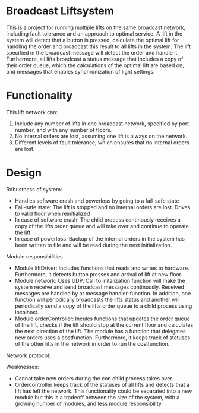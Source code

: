 # Broadcast Liftsystem
 This is a project for running multiple lifts on the same broadcast network, including fault tolerance and an approach to optimal service. A lift in the system will detect that a button is pressed, calculate the optimal lift for handling the order and broadcast this result to all lifts in the system. The lift specified in the broadcast message will detect the order and handle it. Furthermore, all lifts broadcast a status message that includes a copy of their order queue, which the calculations of the optimal lift are based on, and messages that enables synchronization of light settings.
 
# Functionality
 This lift network can:

1. Include any number of lifts in one broadcast network, specified by port number, and with any number of floors.
2. No internal orders are lost, assuming one lift is always on the network.
3. Different levels of fault tolerance, which ensures that no internal orders are lost.
 
# Design
Robustness of system:
- Handles software crash and powerloss by going to a fail-safe state 
- Fail-safe state: The lift is stopped and no internal orders are lost. Drives to valid floor when reinitialized
- In case of software crash: The child process continously receives a copy of the lifts order queue and will take over and continue to operate the lift.
- In case of powerloss: Backup of the internal orders in the system has been written to file and will be read during the next initialization.


Module responsibilities
- Module liftDriver: Includes functions that reads and writes to hardware. Furthermore, it detects button presses and arrival of lift at new floor.
- Module network: Uses UDP. Call to initalization function will make the system receive and send broadcast messages continously. Received messages are handled by at message handler-function. In addition, one function will periodically broadcasts the lifts status and another will periodically send a copy of the lifts order queue to a child process using localhost. 
- Module orderController: Incules functions that updates the order queue of the lift, checks if the lift should stop at the current floor and calculates the next direction of the lift. The module has a function that delegates new orders uses a costfunction. Furthermore, it keeps track of statuses of the other lifts in the network in order to run the costfunction. 

Network protocol:     

 Weaknesses:
 - Cannot take new orders during the con child process takes over.
 - Ordercontroller keeps track of the statuses of all lifts and detects that a lift has left the network. This functionality could be separated into a new module but this is a tradeoff between the size of the system, with a growing number of modules, and less module responsibility. 

